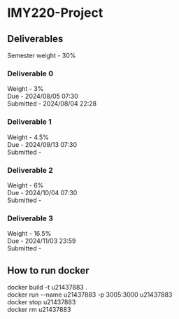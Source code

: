 # IMY220-Project
## Deliverables
Semester weight - 30%
### Deliverable 0
Weight - 3%<br/>
Due - 2024/08/05 07:30<br/>
Submitted - 2024/08/04 22:28
### Deliverable 1
Weight - 4.5%<br/>
Due - 2024/09/13 07:30<br/>
Submitted -
### Deliverable 2
Weight - 6%<br/>
Due - 2024/10/04 07:30<br/>
Submitted - 
### Deliverable 3
Weight - 16.5%<br/>
Due - 2024/11/03 23:59<br/>
Submitted - 

## How to run docker
docker build -t u21437883 .<br/>
docker run --name u21437883 -p 3005:3000 u21437883<br/>
docker stop u21437883<br/>
docker rm u21437883